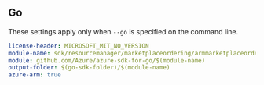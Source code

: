 ## Go

These settings apply only when `--go` is specified on the command line.

``` yaml $(go) && $(track2)
license-header: MICROSOFT_MIT_NO_VERSION
module-name: sdk/resourcemanager/marketplaceordering/armmarketplaceordering
module: github.com/Azure/azure-sdk-for-go/$(module-name)
output-folder: $(go-sdk-folder)/$(module-name)
azure-arm: true
```
